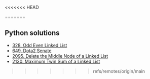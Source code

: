 <<<<<<< HEAD

=======
## Python solutions
- [328. Odd Even Linked List](https://github.com/SNikitaSergeevic/LeetCodeTask/blob/main/python/328_OddEvenLinkedList.py)
- [649. Dota2 Senate](https://github.com/SNikitaSergeevic/LeetCodeTask/blob/main/python/649_Dota2Senate.py)
- [2095. Delete the Middle Node of a Linked List](https://github.com/SNikitaSergeevic/LeetCodeTask/blob/main/python/2095_DeleteTheMiddleNodeOfALinkedList.py)
- [2130. Maximum Twin Sum of a Linked List](https://github.com/SNikitaSergeevic/LeetCodeTask/blob/main/python/2130_MaximumTwinSumOfALinkedList.py)
>>>>>>> refs/remotes/origin/main
